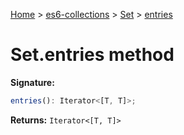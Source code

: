 [Home](./index) &gt; [es6-collections](es6-collections.md) &gt; [Set](es6-collections.set.md) &gt; [entries](es6-collections.set.entries.md)

# Set.entries method


**Signature:**
```javascript
entries(): Iterator<[T, T]>;
```
**Returns:** `Iterator<[T, T]>`

